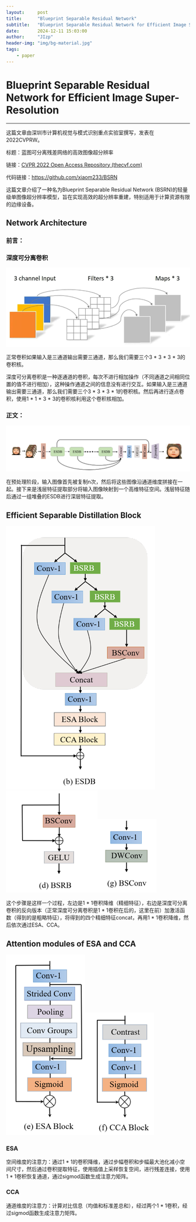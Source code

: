 ```yaml
---
layout:     post
title:      "Blueprint Separable Residual Network"
subtitle:   "Blueprint Separable Residual Network for Efficient Image Super-Resolution"
date:       2024-12-11 15:03:00
author:     "JIzp"
header-img: "img/bg-material.jpg"
tags:
    - paper
---
```


# Blueprint Separable Residual Network for Efficient Image Super-Resolution

------

这篇文章由深圳市计算机视觉与模式识别重点实验室撰写，发表在2022CVPRW。

标题：蓝图可分离残差网络的高效图像超分辨率

链接：[CVPR 2022 Open Access Repository (thecvf.com)](https://openaccess.thecvf.com/content/CVPR2022W/NTIRE/html/Li_Blueprint_Separable_Residual_Network_for_Efficient_Image_Super-Resolution_CVPRW_2022_paper.html)

代码链接：https://github.com/xiaom233/BSRN

这篇文章介绍了一种名为Blueprint Separable Residual Network (BSRN)的轻量级单图像超分辨率模型，旨在实现高效的超分辨率重建，特别适用于计算资源有限的边缘设备。

## Network Architecture

### 前言：

### 深度可分离卷积

![image-20241209183541164](/img/Blueprint01.png)

正常卷积如果输入是三通道输出需要三通道，那么我们需要三个3 * 3 * 3 * 3的卷积核。

深度可分离卷积是一种逐通道的卷积，每次不进行相加操作（不同通道之间相同位置的值不进行相加），这种操作通道之间的信息没有进行交互。如果输入是三通道输出需要三通道，那么我们需要三个3 * 3 * 3 * 1的卷积核。然后再进行逐点卷积，使用1 * 1 * 3 * 3的卷积核利用这个卷积核相加。

### 正文：

![image-20241209182043483](/img/Blueprint02.png)

在预处理阶段，输入图像首先被复制n次，然后将这些图像沿通道维度拼接在一起。接下来是浅层特征提取部分将输入图像映射到一个高维特征空间。浅层特征随后通过一组堆叠的ESDB进行深层特征提取。

## Efficient Separable Distillation Block

![image-20241209190854640](/img/Blueprint03.png)![image-20241209191014066](/img/Blueprint04.png)![image-20241209191046127](/img/Blueprint05.png)

这个步骤是这样一个过程，左边是1 * 1卷积降维（精细特征），右边是深度可分离卷积的反向版本（正常深度可分离卷积是1 * 1卷积在后的，这里在前）加激活函数（得到的是粗略特征），将得到的四个精细特征concat，再用1 * 1卷积降维，然后依次通过ESA、CCA。

## Attention modules of ESA and CCA

![image-20241211145000381](/img/Blueprint06.png)![image-20241211145018921](/img/Blueprint07.png)

### ESA

空间维度的注意力：通过1 * 1的卷积降维，通过步幅卷积和步幅最大池化减小空间尺寸，然后通过卷积提取特征，使用插值上采样恢复空间，进行残差连接，使用1 * 1卷积恢复通道，通过sigmod函数生成注意力矩阵。

### CCA

通道维度的注意力：计算对比信息（均值和标准差总和），经过两个1 * 1卷积，经过sigmod函数生成注意力矩阵。
